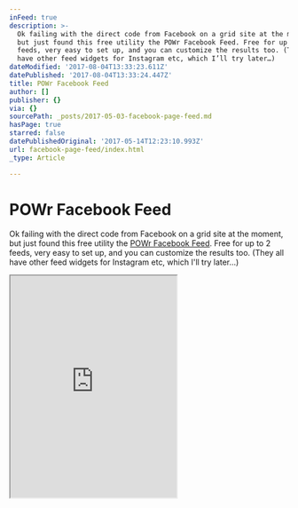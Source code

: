 ```yaml
---
inFeed: true
description: >-
  Ok failing with the direct code from Facebook on a grid site at the moment,
  but just found this free utility the POWr Facebook Feed. Free for up to 2
  feeds, very easy to set up, and you can customize the results too. (They all
  have other feed widgets for Instagram etc, which I’ll try later…)
dateModified: '2017-08-04T13:33:23.611Z'
datePublished: '2017-08-04T13:33:24.447Z'
title: POWr Facebook Feed
author: []
publisher: {}
via: {}
sourcePath: _posts/2017-05-03-facebook-page-feed.md
hasPage: true
starred: false
datePublishedOriginal: '2017-05-14T12:23:10.993Z'
url: facebook-page-feed/index.html
_type: Article

---
```

# POWr Facebook Feed

Ok failing with the direct code from Facebook on a grid site at the moment, but just found this free utility the [POWr Facebook Feed][0]. Free for up to 2 feeds, very easy to set up, and you can customize the results too. (They all have other feed widgets for Instagram etc, which I'll try later...)

<iframe src="https://the-grid.github.io/ed-userhtml/?g=eJwlzEEOwiAQQNG9p5jMnhJpU9IEuIpBmEYUhQARvb1tXf3V-6q6EnKDWpxGznvvQ069DCHxo_eKQJ9G5WUja99MGm_tGdEo_pcGTqB8eIOLtlaNu2KrdXRN6cFWIo8QvEYnPAkxyst5WiY5j_Mi98kmzQ_ixitL" height="400" style=""></iframe>



[0]: https://www.powr.io/plugins/facebook-feed